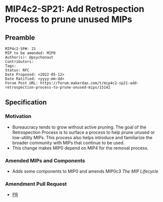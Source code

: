 # MIP4c2-SP21: Add Retrospection Process to prune unused MIPs

## Preamble

```
MIP4c2-SP#: 21
MIP to be amended: MIP0
Author(s): @psychonaut
Contributors:
Tags: 
Status: RFC
Date Proposed: <2022-05-12>
Date Ratified: <yyyy-mm-dd>
Forum Post URL: https://forum.makerdao.com/t/mip4c2-sp21-add-retrospection-process-to-prune-unused-mips/15142
```
## Specification

### Motivation

- Bureaucracy tends to grow without active pruning. The goal of the Retrospection Process is to surface a process to help prune unused or low-utility MIPs. This process also helps introduce and familiarize the broader community with MIPs that continue to be used.
- This change makes MIP0 depend on MIP4 for the removal process.

### Amended MIPs and Components

- Adds some components to MIP0 and amends MIP0c3 *The MIP Lifecycle*

### Amendment Pull Request

- [PR](https://github.com/makerdao/mips/pull/543)